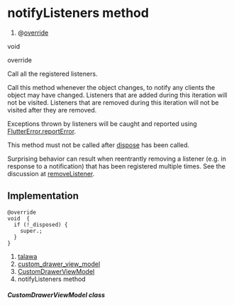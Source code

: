 
<div>

# notifyListeners method

</div>


<div>

1.  @[override](https://api.flutter.dev/flutter/dart-core/override-constant.html)

</div>

void 


override




Call all the registered listeners.

Call this method whenever the object changes, to notify any clients the
object may have changed. Listeners that are added during this iteration
will not be visited. Listeners that are removed during this iteration
will not be visited after they are removed.

Exceptions thrown by listeners will be caught and reported using
[FlutterError.reportError](https://api.flutter.dev/flutter/foundation/FlutterError/reportError.html).

This method must not be called after
[dispose](../../view_model_widgets_view_models_custom_drawer_view_model/CustomDrawerViewModel/dispose.html)
has been called.

Surprising behavior can result when reentrantly removing a listener
(e.g. in response to a notification) that has been registered multiple
times. See the discussion at
[removeListener](https://api.flutter.dev/flutter/foundation/ChangeNotifier/removeListener.html).



## Implementation

``` language-dart
@override
void  {
  if (!_disposed) {
    super.;
  }
}
```







1.  [talawa](../../index.html)
2.  [custom_drawer_view_model](../../view_model_widgets_view_models_custom_drawer_view_model/)
3.  [CustomDrawerViewModel](../../view_model_widgets_view_models_custom_drawer_view_model/CustomDrawerViewModel-class.html)
4.  notifyListeners method

##### CustomDrawerViewModel class







